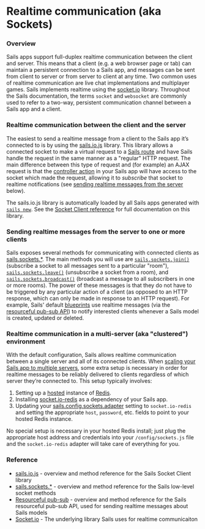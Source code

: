 # Realtime communication (aka Sockets)

### Overview

Sails apps support full-duplex realtime communication between the client and server.  This means that a client (e.g. a web browser page or tab) can maintain a persistent connection to a Sails app, and messages can be sent from client to server or from server to client at any time.  Two common uses of realtime communication are live chat implementations and multiplayer games.  Sails implements realtime using the [socket.io](http://socket.io) library.  Throughout the Sails documentation, the terms `socket` and `websocket` are commonly used to refer to a two-way, persistent communication channel between a Sails app and a client.

### Realtime communication between the client and the server

The easiest to send a realtime message from a client to the Sails app it&rsquo;s connected to is by using the [sails.io.js](http://sailsjs.org/documentation/reference/web-sockets/socket-client) library.  This library allows a connected socket to make a virtual request to a [Sails route](http://sailsjs.org/documentation/concepts/routes) and have Sails handle the request in the same manner as a "regular" HTTP request.  The main difference between this type of request and (for example) an AJAX request is that the [controller action](http://sailsjs.org/documentation/concepts/controllers#?actions) in your Sails app will have access to the socket which made the request, allowing it to _subscribe_ that socket to realtime notifications (see [sending realtime messages from the server](http://sailsjs.org/documentation/concepts/realtime#?sending-realtime-messages-from-the-server-to-one-or-more-clients) below).

The sails.io.js library is automatically loaded by all Sails apps generated with [`sails new`](http://sailsjs.org/documentation/reference/command-line-interface/sails-new).  See the [Socket Client reference](http://sailsjs.org/documentation/reference/web-sockets/socket-client) for full documentation on this library.

### Sending realtime messages from the server to one or more clients

Sails exposes several methods for communicating with connected clients as [sails.sockets.*](http://sailsjs.org/documentation/reference/web-sockets/sails-sockets).  The main methods you will use are [`sails.sockets.join()`](http://sailsjs.org/documentation/reference/web-sockets/sails-sockets/sails-sockets-join) (subscribe a socket to all messages sent to a particular "room"), [`sails.sockets.leave()`](http://sailsjs.org/documentation/reference/web-sockets/sails-sockets/sails-sockets-leave) (unsubscribe a socket from a room), and [`sails.sockets.broadcast()`](http://sailsjs.org/documentation/reference/web-sockets/sails-sockets/sails-sockets-broadcast) (broadcast a message to all subscribers in one or more rooms).  The power of these messages is that they do not have to be triggered by any particular action of a client (as opposed to an HTTP response, which can only be made in response to an HTTP request).  For example, Sails' default [blueprints](http://sailsjs.org/documentation/reference/blueprint-api) use realtime messages (via the [resourceful pub-sub API](http://sailsjs.org/documentation/reference/web-sockets/resourceful-pub-sub)) to notify interested clients whenever a Sails model is created, updated or deleted.

### Realtime communication in a multi-server (aka "clustered") environment

With the default configuration, Sails allows realtime communication between a single server and all of its connected clients.  When [scaling your Sails app to multiple servers](http://sailsjs.org/documentation/concepts/deployment/scaling), some extra setup is necessary in order for realtime messages to be reliably delivered to clients regardless of which server they&rsquo;re connected to.  This setup typically involves:

1. Setting up a [hosted](https://www.google.com/search?q=hosted+redis) instance of [Redis](http://redis.io/).
2. Installing [socket.io-redis](https://github.com/socketio/socket.io-redis) as a dependency of your Sails app.
1. Updating your [sails.config.sockets.adapter](http://sailsjs.org/documentation/reference/configuration/sails-config-sockets#?commonlyused-options) setting to `socket.io-redis` and setting the appropriate `host`, `password`, etc. fields to point to your hosted Redis instance.

No special setup is necessary in your hosted Redis install; just plug the appropriate host address and credentials into your `/config/sockets.js` file and the `socket.io-redis` adapter will take care of everything for you.

### Reference

* [sails.io.js](http://sailsjs.org/documentation/reference/web-sockets/sails-sockets) - overview and method reference for the Sails Socket Client library
* [sails.sockets.*](http://sailsjs.org/documentation/reference/web-sockets/sails-sockets) - overview and method reference for the Sails low-level socket methods
* [Resourceful pub-sub](http://sailsjs.org/documentation/reference/web-sockets/resourceful-pub-sub) - overview and method reference for the Sails resourceful pub-sub API, used for sending realtime messages about Sails models
* [Socket.io](http://socket.io) - The underlying library Sails uses for realtime communicaiton

